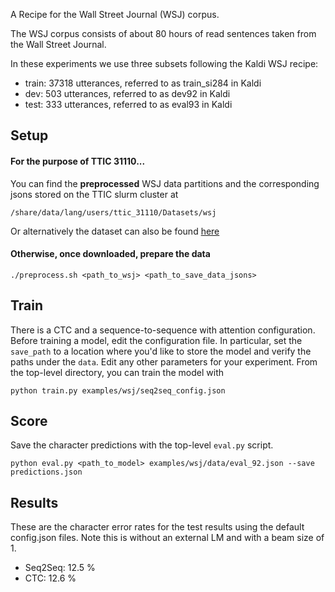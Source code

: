 
A Recipe for the Wall Street Journal (WSJ) corpus.

The WSJ corpus consists of about 80 hours of read sentences taken from the Wall
Street Journal. 

In these experiments we use three subsets following the Kaldi WSJ recipe:

- train: 37318 utterances, referred to as train_si284 in Kaldi
- dev: 503 utterances, referred to as dev92 in Kaldi
- test: 333 utterances, referred to as eval93 in Kaldi

## Setup
#### For the purpose of TTIC 31110...
You can find the **preprocessed** WSJ data partitions and the corresponding jsons stored on the TTIC slurm cluster at 
```
/share/data/lang/users/ttic_31110/Datasets/wsj
```
Or alternatively the dataset can also be found [here](https://forms.gle/EGuaYYW72bzs4KbK8)

#### Otherwise, once downloaded, prepare the data
```
./preprocess.sh <path_to_wsj> <path_to_save_data_jsons>
```

## Train 

There is a CTC and a sequence-to-sequence with attention configuration. Before
training a model, edit the configuration file. In particular, set the
`save_path` to a location where you'd like to store the model and verify the 
paths under the `data`. Edit any other
parameters for your experiment. From the top-level directory, you can train the
model with

``` 
python train.py examples/wsj/seq2seq_config.json
```

## Score

Save the character predictions with the top-level `eval.py` script.

```
python eval.py <path_to_model> examples/wsj/data/eval_92.json --save predictions.json
```

## Results

These are the character error rates for the test results using the default config.json files.
Note this is without an external LM and with a beam size of 1. 

- Seq2Seq: 12.5 %
- CTC: 12.6 %

